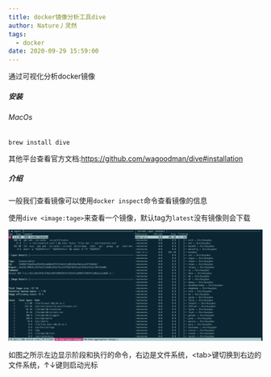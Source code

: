 ```yaml
---
title: docker镜像分析工具dive
author: Nature丿灵然
tags:
  - docker
date: 2020-09-29 15:59:00
---
```

通过可视化分析docker镜像
<!--more-->

##### 安装

###### MacOs

```shell
brew install dive
```

其他平台查看官方文档:<https://github.com/wagoodman/dive#installation>

##### 介绍

一般我们查看镜像可以使用`docker inspect`命令查看镜像的信息

使用`dive <image:tage>`来查看一个镜像，默认tag为`latest`没有镜像则会下载

![upload successful](../images/pasted-3.png)

如图之所示左边显示阶段和执行的命令，右边是文件系统，\<tab\>键切换到右边的文件系统，↑↓键则启动光标
